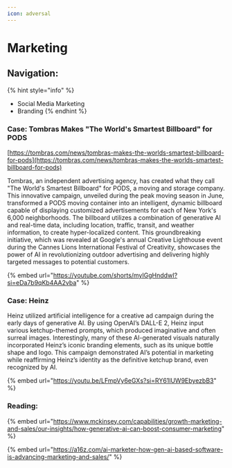 ```yaml
---
icon: adversal
---
```


# Marketing

## Navigation:

{% hint style="info" %}
* Social Media Marketing
* Branding
{% endhint %}



### Case: Tombras Makes "The World's Smartest Billboard" for PODS

[https://tombras.com/news/tombras-makes-the-worlds-smartest-billboard-for-pods](https://tombras.com/news/tombras-makes-the-worlds-smartest-billboard-for-pods)

Tombras, an independent advertising agency, has created what they call "The World's Smartest Billboard" for PODS, a moving and storage company. This innovative campaign, unveiled during the peak moving season in June, transformed a PODS moving container into an intelligent, dynamic billboard capable of displaying customized advertisements for each of New York's 6,000 neighborhoods. The billboard utilizes a combination of generative AI and real-time data, including location, traffic, transit, and weather information, to create hyper-localized content. This groundbreaking initiative, which was revealed at Google's annual Creative Lighthouse event during the Cannes Lions International Festival of Creativity, showcases the power of AI in revolutionizing outdoor advertising and delivering highly targeted messages to potential customers.

{% embed url="https://youtube.com/shorts/myIGgHnddwI?si=eDa7b9qKb4AA2vba" %}



### Case: Heinz

Heinz utilized artificial intelligence for a creative ad campaign during the early days of generative AI. By using OpenAI’s DALL-E 2, Heinz input various ketchup-themed prompts, which produced imaginative and often surreal images. Interestingly, many of these AI-generated visuals naturally incorporated Heinz’s iconic branding elements, such as its unique bottle shape and logo. This campaign demonstrated AI’s potential in marketing while reaffirming Heinz’s identity as the definitive ketchup brand, even recognized by AI.

{% embed url="https://youtu.be/LFmpVy6eGXs?si=RY61lUW9EbyezbB3" %}



### Reading:&#x20;

{% embed url="https://www.mckinsey.com/capabilities/growth-marketing-and-sales/our-insights/how-generative-ai-can-boost-consumer-marketing" %}

{% embed url="https://a16z.com/ai-marketer-how-gen-ai-based-software-is-advancing-marketing-and-sales/" %}

